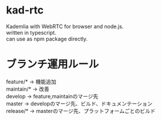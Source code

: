 # kad-rtc
Kademlia with WebRTC for browser and node.js.  
written in typescript.  
can use as npm package directly.  

# ブランチ運用ルール
feature/* -> 機能追加  
maintain/* -> 改善  
develop -> feature,maintainのマージ先  
master -> developのマージ先、ビルド、ドキュメンテーション  
release/* -> masterのマージ先、プラットフォームごとのビルド  
